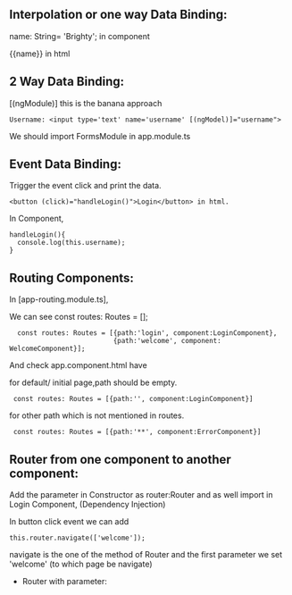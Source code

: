 ## Interpolation or one way Data Binding:

name: String= 'Brighty'; in component

{{name}} in html

## 2 Way Data Binding:

[(ngModule)] this is the banana approach 
```
Username: <input type='text' name='username' [(ngModel)]="username">
```
We should import FormsModule in app.module.ts

## Event Data Binding:

Trigger the event click and print the data.
```
<button (click)="handleLogin()">Login</button> in html.
```
  In Component,
  ```
  handleLogin(){
    console.log(this.username);
  }
```
  ## Routing Components:

  In [app-routing.module.ts],

  We can see const routes: Routes = [];
```
  const routes: Routes = [{path:'login', component:LoginComponent},
                          {path:'welcome', component: WelcomeComponent}];
```
And check app.component.html have <router-outlet></router-outlet>

for default/ initial page,path should be empty.
```
 const routes: Routes = [{path:'', component:LoginComponent}]
```
for other path which is not mentioned in routes.
```
 const routes: Routes = [{path:'**', component:ErrorComponent}] 
```
## Router from one component to another component:

Add the parameter in Constructor as router:Router and as well import in Login Component, (Dependency Injection)

In button click event we can add 
```
this.router.navigate(['welcome']);
```

navigate is the one of the method of Router and the first parameter we set 'welcome' (to which page be navigate)

* Router with parameter:


